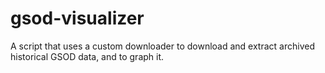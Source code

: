 # gsod-visualizer

A script that uses a custom downloader to download and extract archived historical GSOD data, and to graph it.

